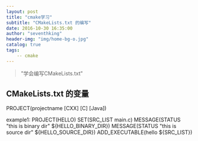```yaml
---
layout: post
title: "cmake学习"
subtitle: "CMakeLists.txt 的编写"
date: 2016-10-30 16:35:00
author: "seventhking"
header-img: "img/home-bg-o.jpg"
catalog: true
tags:
    -- cmake
---
```


> "学会编写CMakeLists.txt"

## CMakeLists.txt 的变量

PROJECT(projectname [CXX] [C] [Java])



example1:
PROJECT(HELLO)
SET(SRC_LIST main.c)
MESSAGE(STATUS "this is binary dir" ${HELLO_BINARY_DIR})
MESSAGE(STATUS "this is source dir" ${HELLO_SOURCE_DIR})
ADD_EXECUTABLE(hello ${SRC_LIST})


